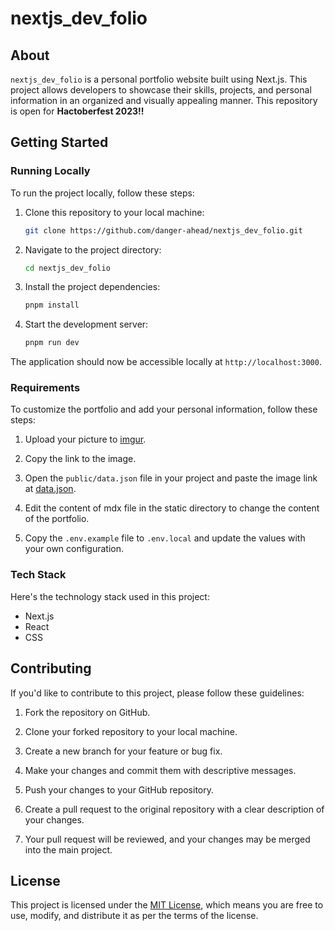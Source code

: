 # nextjs_dev_folio

## About

`nextjs_dev_folio` is a personal portfolio website built using Next.js. This project allows developers to showcase their skills, projects, and personal information in an organized and visually appealing manner. This repository is open for **Hactoberfest 2023!!**

## Getting Started

### Running Locally

To run the project locally, follow these steps:

1. Clone this repository to your local machine:

   ```bash
   git clone https://github.com/danger-ahead/nextjs_dev_folio.git
   ```

2. Navigate to the project directory:

   ```bash
   cd nextjs_dev_folio
   ```

3. Install the project dependencies:

   ```bash
   pnpm install
   ```

4. Start the development server:

   ```bash
   pnpm run dev
   ```

The application should now be accessible locally at `http://localhost:3000`.

### Requirements

To customize the portfolio and add your personal information, follow these steps:

1. Upload your picture to [imgur](https://imgur.com/).

2. Copy the link to the image.

3. Open the `public/data.json` file in your project and paste the image link at [data.json](https://github.com/danger-ahead/nextjs_dev_folio/blob/bcbe65c293f114242fcbb0585e397951b2f0dab6/public/data.json#L3).

4. Edit the content of mdx file in the static directory to change the content of the portfolio.

5. Copy the `.env.example` file to `.env.local` and update the values with your own configuration. 

### Tech Stack

Here's the technology stack used in this project:

- Next.js
- React
- CSS

## Contributing

If you'd like to contribute to this project, please follow these guidelines:

1. Fork the repository on GitHub.

2. Clone your forked repository to your local machine.

3. Create a new branch for your feature or bug fix.

4. Make your changes and commit them with descriptive messages.

5. Push your changes to your GitHub repository.

6. Create a pull request to the original repository with a clear description of your changes.

7. Your pull request will be reviewed, and your changes may be merged into the main project.

## License

This project is licensed under the [MIT License](LICENSE), which means you are free to use, modify, and distribute it as per the terms of the license.
